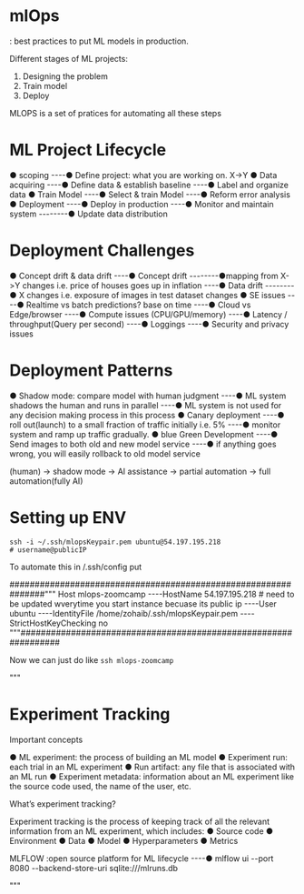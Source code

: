 # mlOps

: best practices to put ML models in production.

Different stages of ML projects:

1. Designing the problem
2. Train model
3. Deploy

MLOPS is a set of pratices for automating all these steps

# ML Project Lifecycle

● scoping
----● Define project: what you are working on. X->Y
● Data acquiring
----● Define data & establish baseline
----● Label and organize data
● Train Model
----● Select & train Model
----● Reform error analysis
● Deployment
----● Deploy in production
----● Monitor and maintain system
--------● Update data distribution

# Deployment Challenges

● Concept drift & data drift
----● Concept drift
--------●mapping from X->Y changes i.e. price of houses goes up in inflation
----● Data drift
--------● X changes i.e. exposure of images in test dataset changes
● SE issues
----● Realtime vs batch predictions? base on time
----● Cloud vs Edge/browser
----● Compute issues (CPU/GPU/memory)
----● Latency / throughput(Query per second)
----● Loggings
----● Security and privacy issues

# Deployment Patterns

● Shadow mode: compare model with human judgment
----● ML system shadows the human and runs in parallel
----● ML system is not used for any decision making process in this process
● Canary deployment
----● roll out(launch) to a small fraction of traffic initially i.e. 5%
----● monitor system and ramp up traffic gradually.
● blue Green Development
----● Send images to both old and new model service
----● if anything goes wrong, you will easily rollback to old model service

(human) -> shadow mode -> AI assistance -> partial automation -> full automation(fully AI)

# Setting up ENV

    ssh -i ~/.ssh/mlopsKeypair.pem ubuntu@54.197.195.218
    # username@publicIP

To automate this in /.ssh/config
put

###############################################################"""
Host mlops-zoomcamp
----HostName 54.197.195.218 # need to be updated wverytime you start instance becuase its public ip
----User ubuntu
----IdentityFile /home/zohaib/.ssh/mlopsKeypair.pem
----StrictHostKeyChecking no
"""################################################################

Now we can just do like `ssh mlops-zoomcamp`

"""

# Experiment Tracking

Important concepts

● ML experiment: the process of building an ML model
● Experiment run: each trial in an ML experiment
● Run artifact: any file that is associated with an ML run
● Experiment metadata: information about an ML experiment like the source
code used, the name of the user, etc.

What’s experiment tracking?

Experiment tracking is the process of keeping track of all the relevant information
from an ML experiment, which includes:
● Source code
● Environment
● Data
● Model
● Hyperparameters
● Metrics

MLFLOW :open source platform for ML lifecycle
----● mlflow ui --port 8080 --backend-store-uri sqlite:///mlruns.db

"""
